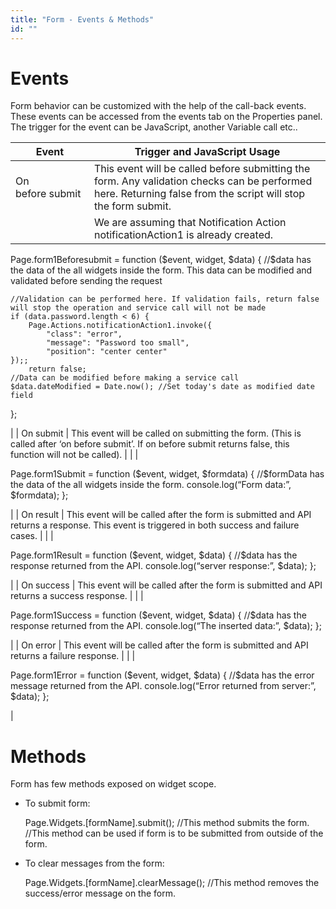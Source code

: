 ```yaml
---
title: "Form - Events & Methods"
id: ""
---
```


# Events

Form behavior can be customized with the help of the call-back events. These events can be accessed from the events tab on the Properties panel. The trigger for the event can be JavaScript, another Variable call etc..

| Event | Trigger and JavaScript Usage |
| --- | --- |
| On before submit | This event will be called before submitting the form. Any validation checks can be performed here. Returning false from the script will stop the form submit. |
|  | We are assuming that Notification Action notificationAction1 is already created.
Page.form1Beforesubmit = function ($event, widget, $data) {
    //$data has the data of the all widgets inside the form. This data can be modified and validated before sending the request

    //Validation can be performed here. If validation fails, return false will stop the operation and service call will not be made
    if (data.password.length < 6) {
        Page.Actions.notificationAction1.invoke({
            "class": "error",
            "message": "Password too small",
            "position": "center center"
    });;
        return false;
    //Data can be modified before making a service call
    $data.dateModified = Date.now(); //Set today's date as modified date field
};

 |
| On submit | This event will be called on submitting the form. (This is called after ‘on before submit’. If on before submit returns false, this function will not be called). |
|  | 

Page.form1Submit = function ($event, widget, $formdata) { 
//$formData has the data of the all widgets inside the form.
console.log(“Form data:”, $formdata);
};

 |
| On result | This event will be called after the form is submitted and API returns a response. This event is triggered in both success and failure cases. |
|  | 

Page.form1Result = function ($event, widget, $data) { 
//$data has the response returned from the API.
console.log(“server response:”, $data);
};

 |
| On success | This event will be called after the form is submitted and API returns a success response. |
|  | 

Page.form1Success = function ($event, widget, $data) { 
//$data has the response returned from the API.
console.log(“The inserted data:”, $data);
};

 |
| On error | This event will be called after the form is submitted and API returns a failure response. |
|  | 

Page.form1Error = function ($event, widget, $data) { 
//$data has the error message returned from the API.
console.log(“Error returned from server:”, $data);
};

 |

# Methods

Form has few methods exposed on widget scope.

- To submit form:
    
    Page.Widgets.\[formName\].submit();
    //This method submits the form. 
    //This method can be used if form is to be submitted from outside of the form.
    
- To clear messages from the form:
    
    Page.Widgets.\[formName\].clearMessage();
    //This method removes the success/error message on the form.
    
     

